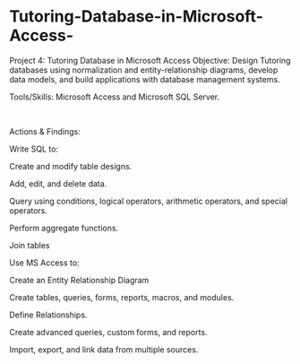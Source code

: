 # Tutoring-Database-in-Microsoft-Access-

Project 4: Tutoring Database in Microsoft Access
Objective: Design Tutoring databases using normalization and entity-relationship diagrams, develop data models, and build applications with database management systems.


Tools/Skills: Microsoft Access and Microsoft SQL Server.

​

Actions & Findings:

Write SQL to:

​Create and modify table designs.

Add, edit, and delete data.

Query using conditions, logical operators, arithmetic operators, and special operators.

Perform aggregate functions.

Join tables

Use MS Access to:

​Create an Entity Relationship Diagram

Create tables, queries, forms, reports, macros, and modules.

Define Relationships.

Create advanced queries, custom forms, and reports.

Import, export, and link data from multiple sources.
